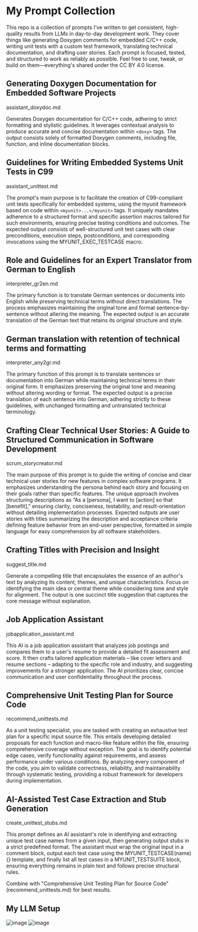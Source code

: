 
# My Prompt Collection

This repo is a collection of prompts I’ve written to get consistent, high-quality results from LLMs in day-to-day development work. They cover things like generating Doxygen comments for embedded C/C++ code, writing unit tests with a custom test framework, translating technical documentation, and drafting user stories. Each prompt is focused, tested, and structured to work as reliably as possible. Feel free to use, tweak, or build on them—everything's shared under the CC BY 4.0 license.

## Generating Doxygen Documentation for Embedded Software Projects

assistant_doxydoc.md

Generates Doxygen documentation for C/C++ code, adhering to strict formatting and stylistic guidelines. It leverages contextual analysis to produce accurate and concise documentation within `<doxy>` tags. The output consists solely of formatted Doxygen comments, including file, function, and inline documentation blocks.

## Guidelines for Writing Embedded Systems Unit Tests in C99

assistant_unittest.md

The prompt's main purpose is to facilitate the creation of C99-compliant unit tests specifically for embedded systems, using the myunit framework based on code within `<myunit>...</myunit>` tags. It uniquely mandates adherence to a structured format and specific assertion macros tailored for such environments, ensuring precise testing conditions and outcomes. The expected output consists of well-structured unit test cases with clear preconditions, execution steps, postconditions, and corresponding invocations using the MYUNIT_EXEC_TESTCASE macro.

## Role and Guidelines for an Expert Translator from German to English

interpreter_gr2en.md

The primary function is to translate German sentences or documents into English while preserving technical terms without direct translations. The process emphasizes maintaining the original tone and format sentence-by-sentence without altering the meaning. The expected output is an accurate translation of the German text that retains its original structure and style.

## German translation with retention of technical terms and formatting

interpreter_any2gr.md

The primary function of this prompt is to translate sentences or documentation into German while maintaining technical terms in their original form. It emphasizes preserving the original tone and meaning without altering wording or format. The expected output is a precise translation of each sentence into German, adhering strictly to these guidelines, with unchanged formatting and untranslated technical terminology.

## Crafting Clear Technical User Stories: A Guide to Structured Communication in Software Development

scrum_storycreator.md

The main purpose of this prompt is to guide the writing of concise and clear technical user stories for new features in complex software programs. It emphasizes understanding the persona behind each story and focusing on their goals rather than specific features. The unique approach involves structuring descriptions as “As a [persona], I want to [action] so that [benefit],” ensuring clarity, conciseness, testability, and result-orientation without detailing implementation processes. Expected outputs are user stories with titles summarizing the description and acceptance criteria defining feature behavior from an end-user perspective, formatted in simple language for easy comprehension by all software stakeholders.

## Crafting Titles with Precision and Insight

suggest_title.md

Generate a compelling title that encapsulates the essence of an author's text by analyzing its content, themes, and unique characteristics. Focus on identifying the main idea or central theme while considering tone and style for alignment. The output is one succinct title suggestion that captures the core message without explanation.

## Job Application Assistant

jobapplication_assistant.md

This AI is a job application assistant that analyzes job postings and compares them to a user's resume to provide a detailed fit assessment and score. It then crafts tailored application materials – like cover letters and resume sections – adapting to the specific role and industry, and suggesting improvements for a stronger application. The AI prioritizes clear, concise communication and user confidentiality throughout the process.

## Comprehensive Unit Testing Plan for Source Code

recommend_unittests.md

As a unit testing specialist, you are tasked with creating an exhaustive test plan for a specific input source file. This entails developing detailed proposals for each function and macro-like feature within the file, ensuring comprehensive coverage without exception. The goal is to identify potential edge cases, verify functionality against requirements, and assess performance under various conditions. By analyzing every component of the code, you aim to validate correctness, reliability, and maintainability through systematic testing, providing a robust framework for developers during implementation.

## AI-Assisted Test Case Extraction and Stub Generation 

create_unittest_stubs.md

This prompt defines an AI assistant's role in identifying and extracting unique test case names from a given input, then generating output stubs in a strict predefined format. The assistant must wrap the original input in a comment block, output each test case using the MYUNIT_TESTCASE(name){} template, and finally list all test cases in a MYUNIT_TESTSUITE block, ensuring everything remains in plain text and follows precise structural rules.

Combine with "Comprehensive Unit Testing Plan for Source Code" (recommend_unittests.md) for best results.


## My LLM Setup 
![image](https://github.com/user-attachments/assets/cd065623-c8db-4e54-9b45-ed89e1290cfd)
![image](https://github.com/user-attachments/assets/a415356b-238f-4cd5-9735-8eb0f469339a)

